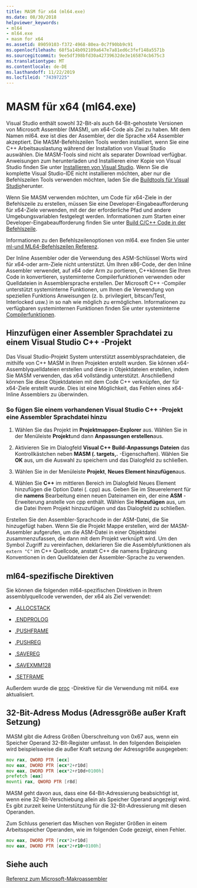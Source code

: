 ```yaml
---
title: MASM für x64 (ml64.exe)
ms.date: 08/30/2018
helpviewer_keywords:
- ml64
- ml64.exe
- masm for x64
ms.assetid: 89059103-f372-4968-80ea-0c7f90bb9c91
ms.openlocfilehash: 68f5a14b092109a647e7a81ed6c3fef148a5571b
ms.sourcegitcommit: 9ee5df398bfd30a42739632de3e165874cb675c3
ms.translationtype: MT
ms.contentlocale: de-DE
ms.lasthandoff: 11/22/2019
ms.locfileid: "74397225"
---
```

# <a name="masm-for-x64-ml64exe"></a>MASM für x64 (ml64.exe)

Visual Studio enthält sowohl 32-Bit-als auch 64-Bit-gehostete Versionen von Microsoft Assembler (MASM), um x64-Code als Ziel zu haben. Mit dem Namen ml64. exe ist dies der Assembler, der die Sprache x64 Assembler akzeptiert. Die MASM-Befehlszeilen Tools werden installiert, wenn Sie eine C++ Arbeitsauslastung während der Installation von Visual Studio auswählen. Die MASM-Tools sind nicht als separater Download verfügbar. Anweisungen zum herunterladen und Installieren einer Kopie von Visual Studio finden Sie unter [Installieren von Visual Studio](/visualstudio/install/install-visual-studio). Wenn Sie die komplette Visual Studio-IDE nicht installieren möchten, aber nur die Befehlszeilen Tools verwenden möchten, laden Sie die [Buildtools für Visual Studio](https://visualstudio.microsoft.com/downloads/#build-tools-for-visual-studio-2019)herunter.

Wenn Sie MASM verwenden möchten, um Code für x64-Ziele in der Befehlszeile zu erstellen, müssen Sie eine Developer-Eingabeaufforderung für x64-Ziele verwenden, mit der der erforderliche Pfad und andere Umgebungsvariablen festgelegt werden. Informationen zum Starten einer Developer-Eingabeaufforderung finden Sie unter [Build C/C++ Code in der Befehlszeile](../../build/building-on-the-command-line.md).

Informationen zu den Befehlszeilenoptionen von ml64. exe finden Sie unter [ml-und ML64-Befehlszeilen Referenz](../../assembler/masm/ml-and-ml64-command-line-reference.md).

Der Inline Assembler oder die Verwendung des ASM-Schlüssel Worts wird für x64-oder arm-Ziele nicht unterstützt. Um Ihren x86-Code, der den Inline Assembler verwendet, auf x64 oder Arm zu portieren, C++können Sie Ihren Code in konvertieren, systeminterne Compilerfunktionen verwenden oder Quelldateien in Assemblersprache erstellen. Der Microsoft C++ -Compiler unterstützt systeminterne Funktionen, um Ihnen die Verwendung von speziellen Funktions Anweisungen (z. b. privilegiert, bitscan/Test, Interlocked usw.) in so nah wie möglich zu ermöglichen. Informationen zu verfügbaren systeminternen Funktionen finden Sie unter systeminterne [Compilerfunktionen](../../intrinsics/compiler-intrinsics.md).

## <a name="add-an-assembler-language-file-to-a-visual-studio-c-project"></a>Hinzufügen einer Assembler Sprachdatei zu einem Visual Studio C++ -Projekt

Das Visual Studio-Projekt System unterstützt assemblysprachdateien, die mithilfe von C++ MASM in Ihren Projekten erstellt wurden. Sie können x64-Assemblyquelldateien erstellen und diese in Objektdateien erstellen, indem Sie MASM verwenden, das x64 vollständig unterstützt. Anschließend können Sie diese Objektdateien mit dem Code C++ verknüpfen, der für x64-Ziele erstellt wurde. Dies ist eine Möglichkeit, das Fehlen eines x64-Inline Assemblers zu überwinden.

### <a name="to-add-an-assembler-language-file-to-an-existing-visual-studio-c-project"></a>So fügen Sie einem vorhandenen Visual Studio C++ -Projekt eine Assembler Sprachdatei hinzu

1. Wählen Sie das Projekt im **Projektmappen-Explorer** aus. Wählen Sie in der Menüleiste **Projekt**und dann **Anpassungen erstellen**aus.

1. Aktivieren Sie im Dialogfeld **Visual C++ Build-Anpassungs Dateien** das Kontrollkästchen neben **MASM (. targets,.** -Eigenschaften). Wählen Sie **OK** aus, um die Auswahl zu speichern und das Dialogfeld zu schließen.

1. Wählen Sie in der Menüleiste **Projekt**, **Neues Element hinzufügen**aus.

1. Wählen Sie **C++** im mittleren Bereich im Dialogfeld Neues Element hinzufügen die Option Datei (. cpp) aus. Geben Sie im Steuerelement für die **namens** Bearbeitung einen neuen Dateinamen ein, der eine **ASM** -Erweiterung anstelle von cpp enthält. Wählen Sie **Hinzufügen** aus, um die Datei Ihrem Projekt hinzuzufügen und das Dialogfeld zu schließen.

Erstellen Sie den Assembler-Sprachcode in der ASM-Datei, die Sie hinzugefügt haben. Wenn Sie die Projekt Mappe erstellen, wird der MASM-Assembler aufgerufen, um die ASM-Datei in einer Objektdatei zusammenzufassen, die dann mit dem Projekt verknüpft wird. Um den Symbol Zugriff zu vereinfachen, deklarieren Sie die Assemblyfunktionen als `extern "C"` im C++ Quellcode, anstatt C++ die namens Ergänzung Konventionen in den Quelldateien der Assembler-Sprache zu verwenden.

## <a name="ml64-specific-directives"></a>ml64-spezifische Direktiven

Sie können die folgenden ml64-spezifischen Direktiven in Ihrem assemblyquellcode verwenden, der x64 als Ziel verwendet:

- [.ALLOCSTACK](../../assembler/masm/dot-allocstack.md)

- [.ENDPROLOG](../../assembler/masm/dot-endprolog.md)

- [.PUSHFRAME](../../assembler/masm/dot-pushframe.md)

- [.PUSHREG](../../assembler/masm/dot-pushreg.md)

- [.SAVEREG](../../assembler/masm/dot-savereg.md)

- [.SAVEXMM128](../../assembler/masm/dot-savexmm128.md)

- [.SETFRAME](../../assembler/masm/dot-setframe.md)

Außerdem wurde die [proc](../../assembler/masm/proc.md) -Direktive für die Verwendung mit ml64. exe aktualisiert.

## <a name="32-bit-address-mode-address-size-override"></a>32-Bit-Adress Modus (Adressgröße außer Kraft Setzung)

MASM gibt die Adress Größen Überschreitung von 0x67 aus, wenn ein Speicher Operand 32-Bit-Register umfasst. In den folgenden Beispielen wird beispielsweise die außer Kraft setzung der Adressgröße ausgegeben:

```asm
mov rax, QWORD PTR [ecx]
mov eax, DWORD PTR [ecx*2+r10d]
mov eax, DWORD PTR [ecx*2+r10d+0100h]
prefetch [eax]
movnti rax, QWORD PTR [r8d]
```

MASM geht davon aus, dass eine 64-Bit-Adressierung beabsichtigt ist, wenn eine 32-Bit-Verschiebung allein als Speicher Operand angezeigt wird. Es gibt zurzeit keine Unterstützung für die 32-Bit-Adressierung mit diesen Operanden.

Zum Schluss generiert das Mischen von Register Größen in einem Arbeitsspeicher Operanden, wie im folgenden Code gezeigt, einen Fehler.

```asm
mov eax, DWORD PTR [rcx*2+r10d]
mov eax, DWORD PTR [ecx*2+r10+0100h]
```

## <a name="see-also"></a>Siehe auch

[Referenz zum Microsoft-Makroassembler](../../assembler/masm/microsoft-macro-assembler-reference.md)
